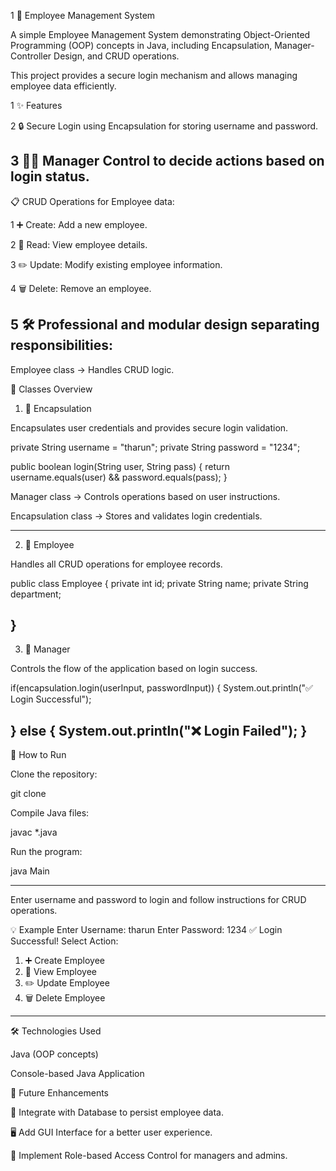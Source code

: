 1 🏢 Employee Management System

A simple Employee Management System demonstrating Object-Oriented Programming (OOP) concepts in Java, including Encapsulation, Manager-Controller Design, and CRUD operations.

This project provides a secure login mechanism and allows managing employee data efficiently.

1 ✨ Features

2 🔒 Secure Login using Encapsulation for storing username and password.

3 🧑‍💼 Manager Control to decide actions based on login status.
------
📋 CRUD Operations for Employee data:

1 ➕ Create: Add a new employee.

2 👀 Read: View employee details.

3 ✏️ Update: Modify existing employee information.

4 🗑️ Delete: Remove an employee.

5 🛠️ Professional and modular design separating responsibilities:
------
Employee class → Handles CRUD logic.

🧩 Classes Overview
1. 🔐 Encapsulation

Encapsulates user credentials and provides secure login validation.

private String username = "tharun";
private String password = "1234";

public boolean login(String user, String pass) {
    return username.equals(user)
    && password.equals(pass);
}

Manager class → Controls operations based on user instructions.

Encapsulation class → Stores and validates login credentials.

-----
2. 📝 Employee

Handles all CRUD operations for employee records.

public class Employee {
    private int id;
    private String name;
    private String department;

}
-----
3. 🧭 Manager

Controls the flow of the application based on login success.

if(encapsulation.login(userInput, passwordInput)) {
    System.out.println("✅ Login Successful");

} else {
    System.out.println("❌ Login Failed");
}
-----
🚀 How to Run

Clone the repository:

git clone <repository-link>


Compile Java files:

javac *.java


Run the program:

java Main

-----
Enter username and password to login and follow instructions for CRUD operations.

💡 Example
Enter Username: tharun
Enter Password: 1234
✅ Login Successful!
Select Action:
1. ➕ Create Employee
2. 👀 View Employee
3. ✏️ Update Employee
4. 🗑️ Delete Employee
----
🛠️ Technologies Used

Java (OOP concepts)

Console-based Java Application

🌟 Future Enhancements

💾 Integrate with Database to persist employee data.

🖥️ Add GUI Interface for a better user experience.

🔑 Implement Role-based Access Control for managers and admins.
